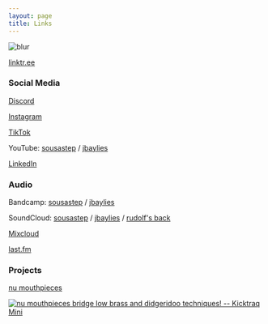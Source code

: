 ```yaml
---
layout: page
title: Links
---
```


![blur](../images/john1.jpg)

[linktr.ee](https://linktr.ee/sousastep)

### Social Media

[Discord](https://discord.gg/feBwTZt84d)

[Instagram](https://www.instagram.com/sousasteps)

[TikTok](https://www.tiktok.com/@sousastep)

YouTube: [sousastep](https://www.youtube.com/@sousastep) 
/ [jbaylies](https://www.youtube.com/@jbaylies)

[LinkedIn](https://www.linkedin.com/in/johnbaylies/)

### Audio

Bandcamp: [sousastep](https://sousastep.bandcamp.com) / [jbaylies](https://bandcamp.com/sousastep)

SoundCloud: [sousastep](https://soundcloud.com/sousastep) / [jbaylies](https://soundcloud.com/jbaylies) / [rudolf's back](https://soundcloud.com/rudolfs-back)

[Mixcloud](https://www.mixcloud.com/john-baylies)

[last.fm](https://www.last.fm/user/jbaylies)

### Projects

[nu mouthpieces](https://numouthpieces.com/)

<a href="https://www.kicktraq.com/projects/1615538060/nu-mouthpieces-bridge-low-brass-and-didgeridoo-tec/" target="_blank"><img src="https://www.kicktraq.com/projects/1615538060/nu-mouthpieces-bridge-low-brass-and-didgeridoo-tec/minichart.png" alt="nu mouthpieces bridge low brass and didgeridoo techniques! -- Kicktraq Mini" title="nu mouthpieces bridge low brass and didgeridoo techniques! -- Kicktraq Mini"></a>

